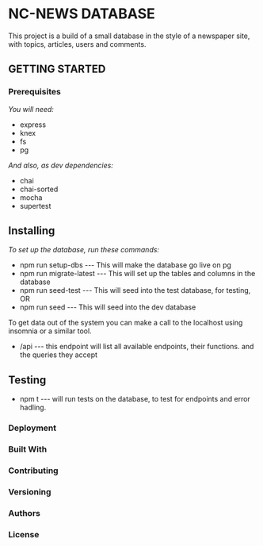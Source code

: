 # **NC-NEWS DATABASE**

This project is a build of a small database in the style of a newspaper site, with topics, articles, users and comments.

## **GETTING STARTED**

### **Prerequisites**

_You will need:_

- express
- knex
- fs
- pg

_And also, as dev dependencies:_

- chai
- chai-sorted
- mocha
- supertest

## **Installing**

_To set up the database, run these commands:_

- npm run setup-dbs --- This will make the database go live on pg
- npm run migrate-latest --- This will set up the tables and columns in the database
- npm run seed-test --- This will seed into the test database, for testing, OR
- npm run seed --- This will seed into the dev database

To get data out of the system you can make a call to the localhost using insomnia or a similar tool.

- /api --- this endpoint will list all available endpoints, their functions. and the queries they accept

## **Testing**

- npm t --- will run tests on the database, to test for endpoints and error hadling.

### **Deployment**

### **Built With**

### **Contributing**

### **Versioning**

### **Authors**

### **License**

